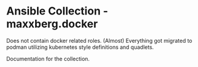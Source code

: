 # Ansible Collection - maxxberg.docker

Does not contain docker related roles.
(Almost) Everything got migrated to podman utilizing kubernetes style definitions and quadlets.

Documentation for the collection.
